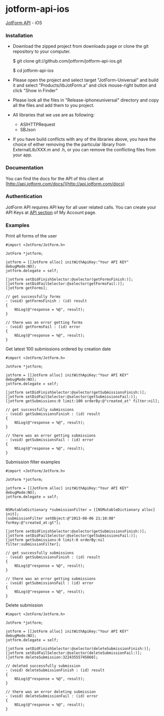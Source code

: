jotform-api-ios 
===============
[JotForm API](http://api.jotform.com/docs/) - iOS 


### Installation

 * Download the zipped project from downloads page or clone the git repository to your computer.

      $ git clone git://github.com/jotform/jotform-api-ios.git

      $ cd jotform-api-ios

 * Please open the project and select target "JotForm-Universal" and build it and select "Products/libJotForm.a" and click mouse-right button and click "Show in Finder"
 * Please look all the files in "Release-iphoneuniversal" directory and copy all the files and add them to you project.
 * All libraries that we use are as following:
      * ASIHTTPRequest
      * SBJson
 * If you have build conflicts with any of the libraries above, you have the choice of either removing the the particular library from ExternalLib/XXX.m and .h, or you can remove the conflicting files from your app.


### Documentation

You can find the docs for the API of this client at [http://api.jotform.com/docs/](http://api.jotform.com/docs)

### Authentication

JotForm API requires API key for all user related calls. You can create your API Keys at  [API section](http://www.jotform.com/myaccount/api) of My Account page.

### Examples

Print all forms of the user

    #import <JotForm/JotForm.h>

    JotForm *jotform;

    jotform = [[JotForm alloc] initWithApiKey:"Your API KEY" debugMode:NO];
    jotform.delegate = self;

    [jotform setDidFinishSelector:@selector(getFormsFinish:)];
    [jotform setDidFailSelector:@selector(getFormsFail:)];
    [jotform getForms];

    // get successfully forms
    - (void) getFormsFinish : (id) result
    {
        NSLog(@"response = %@", result);
    }

    // there was an error getting forms
    - (void) getFormsFail : (id) error
    {
        NSLog(@"response = %@", result);
    }


Get latest 100 submissions ordered by creation date

    #import <JotForm/JotForm.h>

    JotForm *jotform;

    jotform = [[JotForm alloc] initWithApiKey:"Your API KEY" debugMode:NO];
    jotform.delegate = self;

    [jotform setDidFinishSelector:@selector(getSubmissionsFinish:)];
    [jotform setDidFailSelector:@selector(getSubmissionsFail:)];
    [jotform getSubmissions:0 limit:100 orderBy:@"created_at" filter:nil];

    // get successfully submissions
    - (void) getSubmissionsFinish : (id) result
    {
        NSLog(@"response = %@", result);
    }

    // there was an error getting submissions
    - (void) getSubmissionsFail : (id) error
    {
        NSLog(@"response = %@", result);
    }

Submission filter examples

    #import <JotForm/JotForm.h>

    JotForm *jotform;

    jotform = [[JotForm alloc] initWithApiKey:"Your API KEY" debugMode:NO];
    jotform.delegate = self;


    NSMutableDictionary *submissionFilter = [[NSMutableDictionary alloc] init];
    [submissionFilter setObject:@"2013-08-06 21:10:08" forKey:@"created_at:gt"];
    
    [jotform setDidFinishSelector:@selector(getSubmissionsFinish:)];
    [jotform setDidFailSelector:@selector(getSubmissionsFail:)];
    [jotform getSubmissions:0 limit:0 orderBy:nil filter:submissionFilter];

    // get successfully submissions
    - (void) getSubmissionsFinish : (id) result
    {
        NSLog(@"response = %@", result);
    }

    // there was an error getting submissions
    - (void) getSubmissionsFail : (id) error
    {
        NSLog(@"response = %@", result);
    }

Delete submission

    #import <JotForm/JotForm.h>

    JotForm *jotform;

    jotform = [[JotForm alloc] initWithApiKey:"Your API KEY" debugMode:NO];
    jotform.delegate = self;

    [jotform setDidFinishSelector:@selector(deleteSubmissionFinish:)];
    [jotform setDidFailSelector:@selector(deleteSubmissionFail:)];
    [jotform deleteSubmission:32243555745860];

    // deleted successfully submission
    - (void) deleteSubmissionFinish : (id) result
    {
        NSLog(@"response = %@", result);
    }

    // there was an error deleting submission
    - (void) deleteSubmissionFail : (id) error
    {
        NSLog(@"response = %@", result);
    }